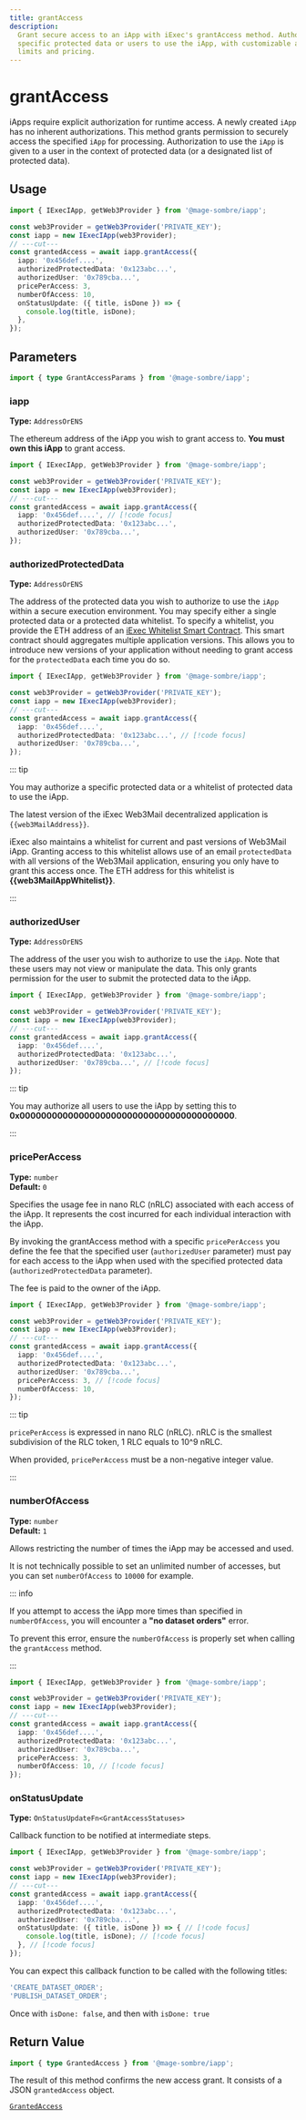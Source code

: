 ```yaml
---
title: grantAccess
description:
  Grant secure access to an iApp with iExec's grantAccess method. Authorize
  specific protected data or users to use the iApp, with customizable access
  limits and pricing.
---
```


# grantAccess

iApps require explicit authorization for runtime access. A newly created `iApp`
has no inherent authorizations. This method grants permission to securely access
the specified `iApp` for processing. Authorization to use the `iApp` is given to
a user in the context of protected data (or a designated list of protected
data).

## Usage

```ts twoslash
import { IExecIApp, getWeb3Provider } from '@mage-sombre/iapp';

const web3Provider = getWeb3Provider('PRIVATE_KEY');
const iapp = new IExecIApp(web3Provider);
// ---cut---
const grantedAccess = await iapp.grantAccess({
  iapp: '0x456def....',
  authorizedProtectedData: '0x123abc...',
  authorizedUser: '0x789cba...',
  pricePerAccess: 3,
  numberOfAccess: 10,
  onStatusUpdate: ({ title, isDone }) => {
    console.log(title, isDone);
  },
});
```

## Parameters

```ts twoslash
import { type GrantAccessParams } from '@mage-sombre/iapp';
```

### iapp <RequiredBadge />

**Type:** `AddressOrENS`

The ethereum address of the iApp you wish to grant access to. **You must own
this iApp** to grant access.

```ts twoslash
import { IExecIApp, getWeb3Provider } from '@mage-sombre/iapp';

const web3Provider = getWeb3Provider('PRIVATE_KEY');
const iapp = new IExecIApp(web3Provider);
// ---cut---
const grantedAccess = await iapp.grantAccess({
  iapp: '0x456def....', // [!code focus]
  authorizedProtectedData: '0x123abc...',
  authorizedUser: '0x789cba...',
});
```

### authorizedProtectedData <OptionalBadge />

**Type:** `AddressOrENS`

The address of the protected data you wish to authorize to use the `iApp` within
a secure execution environment. You may specify either a single protected data
or a protected data whitelist. To specify a whitelist, you provide the ETH
address of an
[iExec Whitelist Smart Contract](https://github.com/iExecBlockchainComputing/whitelist-smart-contract/tree/main).
This smart contract should aggregates multiple application versions. This allows
you to introduce new versions of your application without needing to grant
access for the `protectedData` each time you do so.

```ts twoslash
import { IExecIApp, getWeb3Provider } from '@mage-sombre/iapp';

const web3Provider = getWeb3Provider('PRIVATE_KEY');
const iapp = new IExecIApp(web3Provider);
// ---cut---
const grantedAccess = await iapp.grantAccess({
  iapp: '0x456def....',
  authorizedProtectedData: '0x123abc...', // [!code focus]
  authorizedUser: '0x789cba...',
});
```

::: tip

You may authorize a specific protected data or a whitelist of protected data to
use the iApp.

The latest version of the iExec Web3Mail decentralized application is
`{{web3MailAddress}}`.

iExec also maintains a whitelist for current and past versions of Web3Mail iApp.
Granting access to this whitelist allows use of an email `protectedData` with
all versions of the Web3Mail application, ensuring you only have to grant this
access once. The ETH address for this whitelist is **{{web3MailAppWhitelist}}**.

:::

### authorizedUser <OptionalBadge />

**Type:** `AddressOrENS`

The address of the user you wish to authorize to use the `iApp`. Note that these
users may not view or manipulate the data. This only grants permission for the
user to submit the protected data to the iApp.

```ts twoslash
import { IExecIApp, getWeb3Provider } from '@mage-sombre/iapp';

const web3Provider = getWeb3Provider('PRIVATE_KEY');
const iapp = new IExecIApp(web3Provider);
// ---cut---
const grantedAccess = await iapp.grantAccess({
  iapp: '0x456def....',
  authorizedProtectedData: '0x123abc...',
  authorizedUser: '0x789cba...', // [!code focus]
});
```

::: tip

You may authorize all users to use the iApp by setting this to
**0x0000000000000000000000000000000000000000**.

:::

### pricePerAccess <OptionalBadge />

**Type:** `number`  
**Default:** `0`

Specifies the usage fee in nano RLC (nRLC) associated with each access of the
iApp. It represents the cost incurred for each individual interaction with the
iApp.

By invoking the grantAccess method with a specific `pricePerAccess` you define
the fee that the specified user (`authorizedUser` parameter) must pay for each
access to the iApp when used with the specified protected data
(`authorizedProtectedData` parameter).

The fee is paid to the owner of the iApp.

```ts twoslash
import { IExecIApp, getWeb3Provider } from '@mage-sombre/iapp';

const web3Provider = getWeb3Provider('PRIVATE_KEY');
const iapp = new IExecIApp(web3Provider);
// ---cut---
const grantedAccess = await iapp.grantAccess({
  iapp: '0x456def....',
  authorizedProtectedData: '0x123abc...',
  authorizedUser: '0x789cba...',
  pricePerAccess: 3, // [!code focus]
  numberOfAccess: 10,
});
```

::: tip

`pricePerAccess` is expressed in nano RLC (nRLC). nRLC is the smallest
subdivision of the RLC token, 1 RLC equals to 10^9 nRLC.

When provided, `pricePerAccess` must be a non-negative integer value.

:::

### numberOfAccess <OptionalBadge />

**Type:** `number`  
**Default:** `1`

Allows restricting the number of times the iApp may be accessed and used.

It is not technically possible to set an unlimited number of accesses, but you
can set `numberOfAccess` to `10000` for example.

::: info

If you attempt to access the iApp more times than specified in `numberOfAccess`,
you will encounter a **"no dataset orders"** error.

To prevent this error, ensure the `numberOfAccess` is properly set when calling
the `grantAccess` method.

:::

```ts twoslash
import { IExecIApp, getWeb3Provider } from '@mage-sombre/iapp';

const web3Provider = getWeb3Provider('PRIVATE_KEY');
const iapp = new IExecIApp(web3Provider);
// ---cut---
const grantedAccess = await iapp.grantAccess({
  iapp: '0x456def....',
  authorizedProtectedData: '0x123abc...',
  authorizedUser: '0x789cba...',
  pricePerAccess: 3,
  numberOfAccess: 10, // [!code focus]
});
```

### onStatusUpdate <OptionalBadge />

**Type:** `OnStatusUpdateFn<GrantAccessStatuses>`

Callback function to be notified at intermediate steps.

<!-- prettier-ignore-start -->
```ts twoslash
import { IExecIApp, getWeb3Provider } from '@mage-sombre/iapp';

const web3Provider = getWeb3Provider('PRIVATE_KEY');
const iapp = new IExecIApp(web3Provider);
// ---cut---
const grantedAccess = await iapp.grantAccess({
  iapp: '0x456def....',
  authorizedProtectedData: '0x123abc...',
  authorizedUser: '0x789cba...',
  onStatusUpdate: ({ title, isDone }) => { // [!code focus]
    console.log(title, isDone); // [!code focus]
  }, // [!code focus]
});
```
<!-- prettier-ignore-end -->

You can expect this callback function to be called with the following titles:

```ts
'CREATE_DATASET_ORDER';
'PUBLISH_DATASET_ORDER';
```

Once with `isDone: false`, and then with `isDone: true`

## Return Value

```ts twoslash
import { type GrantedAccess } from '@mage-sombre/iapp';
```

The result of this method confirms the new access grant. It consists of a JSON
`grantedAccess` object.

[`GrantedAccess`](/references/iapp-generator/sdk/types#grantedaccess)

<script setup>
import { computed } from 'vue';
import useUserStore  from '@/stores/useUser.store';
import {getChainById} from '@/utils/chain.utils';
import RequiredBadge from '@/components/RequiredBadge.vue'
import OptionalBadge from '@/components/OptionalBadge.vue'

// Get current chain info
const userStore = useUserStore();
const selectedChain = computed(() => userStore.getCurrentChainId());

const chainData = computed(() => getChainById(selectedChain.value));
const web3MailAddress = computed(() => chainData.value.web3MailAddress);
const web3MailAppWhitelist = computed(() => chainData.value.web3MailAppWhitelist);
</script>
